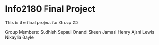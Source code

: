 # Info2180 Final Project

This is the final project for Group 25

Group Members:
Sudhish Sepaul
Onandi Skeen
Jamaal Henry
Ajani Lewis
Nikaylia Gayle
